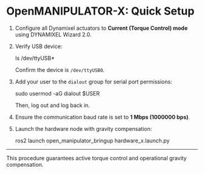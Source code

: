 # OpenMANIPULATOR-X: Quick Setup

1. Configure all Dynamixel actuators to **Current (Torque Control) mode** using DYNAMIXEL Wizard 2.0.

2. Verify USB device:

    ls /dev/ttyUSB*

   Confirm the device is `/dev/ttyUSB0`.

3. Add your user to the `dialout` group for serial port permissions:

    sudo usermod -aG dialout $USER

   Then, log out and log back in.

4. Ensure the communication baud rate is set to **1 Mbps (1000000 bps)**.

5. Launch the hardware node with gravity compensation:

    ros2 launch open_manipulator_bringup hardware_x.launch.py

---

This procedure guarantees active torque control and operational gravity compensation.
